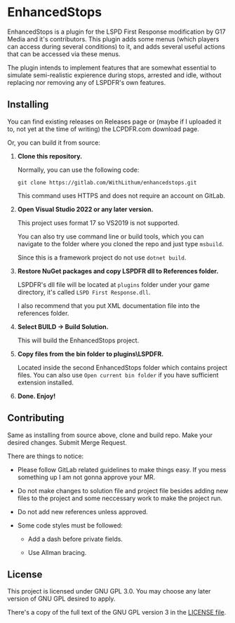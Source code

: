 # EnhancedStops

EnhancedStops is a plugin for the LSPD First Response modification by G17 Media and it's contributors. This plugin adds some menus (which players can access during several conditions) to it, and adds several useful actions that can be accessed via these menus.

The plugin intends to implement features that are somewhat essential to simulate semi-realistic expierence during stops, arrested and idle, without replacing nor removing any of LSPDFR's own features. 

## Installing

You can find existing releases on Releases page or (maybe if I uploaded it to, not yet at the time of writing) the LCPDFR.com download page.

Or, you can build it from source:

1. **Clone this repository.**
   
   Normally, you can use the following code:
   
   `git clone https://gitlab.com/WithLithum/enhancedstops.git`
   
   This command uses HTTPS and does not require an account on GitLab.

2. **Open Visual Studio 2022 or any later version.**
   
   This project uses format 17 so VS2019 is not supported.
   
   You can also try use command line or build tools, which you can navigate to the folder where you cloned the repo and just type `msbuild`.
   
   Since this is a framework project do not use `dotnet build`.

3. **Restore NuGet packages and copy LSPDFR dll to References folder.**
   
   LSPDFR's dll file will be located at `plugins` folder under your game directory, it's called `LSPD First Response.dll`.
   
   I also recommend that you put XML documentation file into the references folder.

4. **Select BUILD -> Build Solution.**
   
   This will build the EnhancedStops project.

5. **Copy files from the bin folder to plugins\LSPDFR.**
   
   Located inside the second EnhancedStops folder which contains project files. You can also use `Open current bin folder` if you have sufficient extension installed.

6. **Done. Enjoy!**

## Contributing

Same as installing from source above, clone and build repo. Make your desired changes. Submit Merge Request.

There are things to notice:

* Please follow GitLab related guidelines to make things easy. If you mess something up I am not gonna approve your MR.

* Do not make changes to solution file and project file besides adding new files to the project and some neccessary work to make the project run.

* Do not add new references unless approved.

* Some code styles must be followed:
  
  * Add a dash before private fields.
  
  * Use Allman bracing.

## License

This project is licensed under GNU GPL 3.0. You may choose any later version of GNU GPL desired to apply.

There's a copy of the full text of the GNU GPL version 3 in the [LICENSE file](LICENSE).
